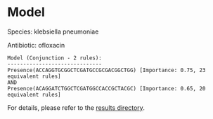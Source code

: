 
# Model

Species: klebsiella pneumoniae

Antibiotic: ofloxacin

```
Model (Conjunction - 2 rules):
------------------------------
Presence(ACCAGGTGCGGCTCGATGCCGCGACGGCTGG) [Importance: 0.75, 23 equivalent rules]
AND
Presence(ACAGGATCTGGCTCGATGGCCACCGCTACGC) [Importance: 0.65, 20 equivalent rules]

```

For details, please refer to the [results directory](../../../../../results/scm_b/klebsiella+pneumoniae/ofloxacin/repeat_8/).

